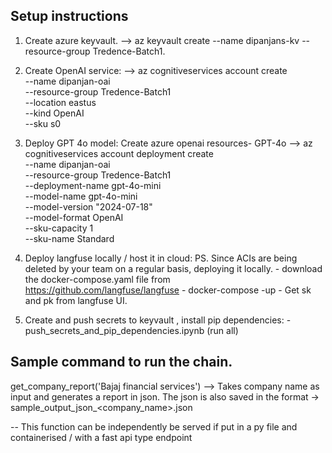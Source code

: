 ## Setup instructions ####
1. Create azure keyvault.
    --> az keyvault create --name dipanjans-kv --resource-group Tredence-Batch1.
2. Create OpenAI service:
        --> az cognitiveservices account create \
                --name dipanjan-oai \
                --resource-group Tredence-Batch1 \
                --location eastus \
                --kind OpenAI \
                --sku s0
3. Deploy GPT 4o model:
        Create azure openai resources- GPT-4o
        --> az cognitiveservices account deployment create \
            --name dipanjan-oai \
            --resource-group Tredence-Batch1 \
            --deployment-name gpt-4o-mini  \
            --model-name gpt-4o-mini \
            --model-version "2024-07-18" \
            --model-format OpenAI \
            --sku-capacity 1 \
            --sku-name Standard
4. Deploy langfuse locally / host it in cloud:
        PS. Since ACIs are being deleted by your team on a regular basis, deploying it locally.
        - download the docker-compose.yaml file from https://github.com/langfuse/langfuse
        - docker-compose -up
        - Get sk and pk from langfuse UI.

5. Create and push secrets to keyvault , install pip dependencies:
        - push_secrets_and_pip_dependencies.ipynb (run all)

## Sample command to run the chain.
get_company_report('Bajaj financial services') --> Takes company name as input and generates a report in json. 
The json is also saved in the format -> sample_output_json_<company_name>.json 

-- This function can be independently be served if put in a py file and containerised / with a fast api type endpoint

